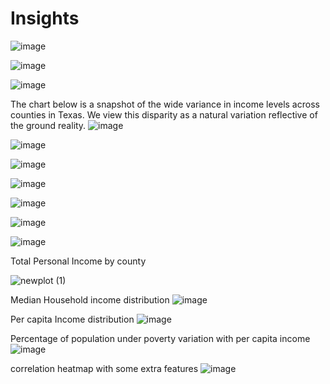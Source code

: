 # Insights

![image](https://user-images.githubusercontent.com/71754779/136413193-0ea48247-aca0-4e06-b5f9-81674ddba4ac.png)


![image](https://user-images.githubusercontent.com/71754779/136413467-4f656d51-d3ab-4b25-b3f6-8df6b450520a.png)

![image](https://user-images.githubusercontent.com/71754779/136413528-4b043bf8-1fc3-4b4e-b918-b60693532898.png)



The chart below is a snapshot of the wide variance in income levels across counties in Texas.  We view this disparity as a natural variation reflective of the ground reality. 
![image](https://user-images.githubusercontent.com/49875705/136463804-73acc525-6ea0-4fb9-9c66-774582431140.png)

![image](https://user-images.githubusercontent.com/49875705/136463932-fdeb777b-bced-4a81-a000-bc8ca27d87f4.png)

![image](https://user-images.githubusercontent.com/49875705/136464090-f4965e53-78f7-472e-8784-23541dfb239c.png)

![image](https://user-images.githubusercontent.com/49875705/136464208-5e3ff97b-a566-4ccc-87d0-b47864155823.png)

![image](https://user-images.githubusercontent.com/49875705/136465451-bb54826c-56fc-4790-9a8f-c11ace437e58.png)

![image](https://user-images.githubusercontent.com/49875705/136468758-9a6059de-afa6-4242-ab5a-7a3edb15f855.png)

![image](https://user-images.githubusercontent.com/49875705/136470308-c8772ed6-7f30-4121-9db2-03da893c6be7.png)


Total Personal Income by county

![newplot (1)](https://user-images.githubusercontent.com/83202597/136489790-8444f9d3-38e0-49dd-86ae-7fc09cec1253.png)


Median  Household income distribution
![image](https://user-images.githubusercontent.com/83202597/136488846-2414bfde-60ce-4e29-8333-59df6986b132.png)

Per capita Income distribution
![image](https://user-images.githubusercontent.com/83202597/136488985-142aa3fa-ed6a-4313-b0d0-ef0bb8defaa8.png)

Percentage of population under poverty variation with per capita income
![image](https://user-images.githubusercontent.com/83202597/136489048-414c02b4-a3cd-48cd-b689-c0f0b6674fe1.png)

correlation heatmap with some extra features
![image](https://user-images.githubusercontent.com/83202597/136489141-e8459d23-3a38-482a-b89b-c57d1f93456e.png)





